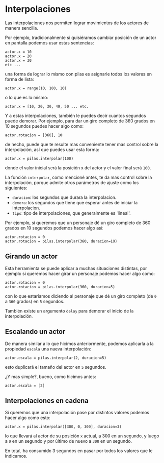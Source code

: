 # Interpolaciones

Las interpolaciones nos permiten lograr movimientos
de los actores de manera sencilla.

Por ejemplo, tradicionalmente si quisiéramos cambiar
posición de un actor en pantalla podemos usar estas
sentencias:


    actor.x = 10
    actor.x = 20
    actor.x = 30
    etc ...

una forma de lograr lo mismo con pilas
es asignarle todos los valores en forma de lista:


    actor.x = range(10, 100, 10)

o lo que es lo mismo:


    actor.x = [10, 20, 30, 40, 50 ... etc.


Y a estas interpolaciones, también le puedes decir
cuantos segundos puede demorar. Por ejemplo, para
dar un giro completo de 360 grados en 10
segundos puedes hacer algo como:


    actor.rotacion = [360], 10



de hecho, puede que te resulte mas conveniente
tener mas control sobre la interpolación, así
que puedes usar esta forma:


    actor.x = pilas.interpolar(100)

donde el valor inicial será la posición x del actor y el valor
final será ``100``.

La función ``interpolar``, como mencioné antes, te da mas
control sobre la interpolación, porque admite otros parámetros
de ajuste como los siguientes:

- ``duracion``: los segundos que durara la interpolacion.
- ``demora``: los segundos que tiene que esperar antes de iniciar la interpolacion.
- ``tipo``: tipo de interpolaciones, que generalmente es 'lineal'.

Por ejemplo, si queremos que un personaje dé un giro
completo de 360 grados en 10 segundos podemos
hacer algo así:


    actor.rotacion = 0
    actor.rotacion = pilas.interpolar(360, duracion=10)

## Girando un actor

Esta herramienta se puede aplicar a muchas situaciones distintas, por
ejemplo si queremos hacer girar un personaje
podemos hacer algo como:


    actor.rotacion = 0
    actor.rotacion = pilas.interpolar(360, duracion=5)

con lo que estaríamos diciendo al personaje que dé un
giro completo (de ``0`` a ``360`` grados) en ``5`` segundos.

También existe un argumento ``delay`` para demorar el
inicio de la interpolación.


## Escalando un actor

De manera similar a lo que hicimos anteriormente, podemos
aplicarla a la propiedad ``escala`` una nueva
interpolación:


    actor.escala = pilas.interpolar(2, duracion=5)

esto duplicará el tamaño del actor en ``5`` segundos.

¿Y mas simple?, bueno, como hicimos antes:


    actor.escala = [2]


## Interpolaciones en cadena

Si queremos que una interpolación pase por distintos
valores podemos hacer algo como esto:

    actor.x = pilas.interpolar([300, 0, 300], duracion=3)

lo que llevará al actor de su posición ``x`` actual, a 300
en un segundo, y luego a ``0`` en un segundo y por último
de nuevo a ``300`` en un segundo.

En total, ha consumido 3 segundos en pasar por todos los
valores que le indicamos.

